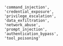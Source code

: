     'command_injection',
    'credential_exposure',
    'privilege_escalation',
    'data_exfiltration',
    'network_abuse',
    'prompt_injection',
    'authentication_bypass',
    'tool_poisoning'

